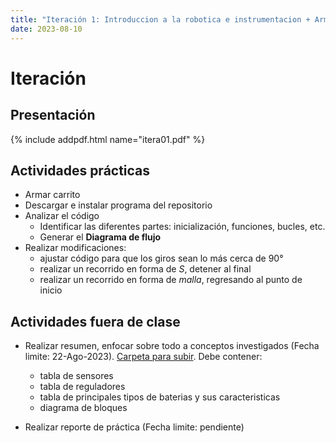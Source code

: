 ```yaml
---
title: "Iteración 1: Introduccion a la robotica e instrumentacion + Armado de carrito con ESP32"
date: 2023-08-10
---
```


# Iteración

## Presentación
{% include addpdf.html name="itera01.pdf" %}

## Actividades prácticas
* Armar carrito
* Descargar e instalar programa del repositorio
* Analizar el código
  - Identificar las diferentes partes: inicialización, funciones, bucles, etc.
  - Generar el **Diagrama de flujo**
* Realizar modificaciones:
  - ajustar código para que los giros sean lo más cerca de 90°
  - realizar un recorrido en forma de *S*, detener al final
  - realizar un recorrido en forma de *malla*, regresando al punto de inicio

## Actividades fuera de clase
* Realizar resumen, enfocar sobre todo a conceptos investigados (Fecha limite: 22-Ago-2023). [Carpeta para subir](https://drive.google.com/drive/folders/10DgO2EyY_KpVo28MBtVwoafMr8keWMGh?usp=drive_link). Debe contener:
  - tabla de sensores
  - tabla de reguladores
  - tabla de principales tipos de baterias y sus caracteristicas
  - diagrama de bloques
	
* Realizar reporte de práctica (Fecha limite: pendiente)
